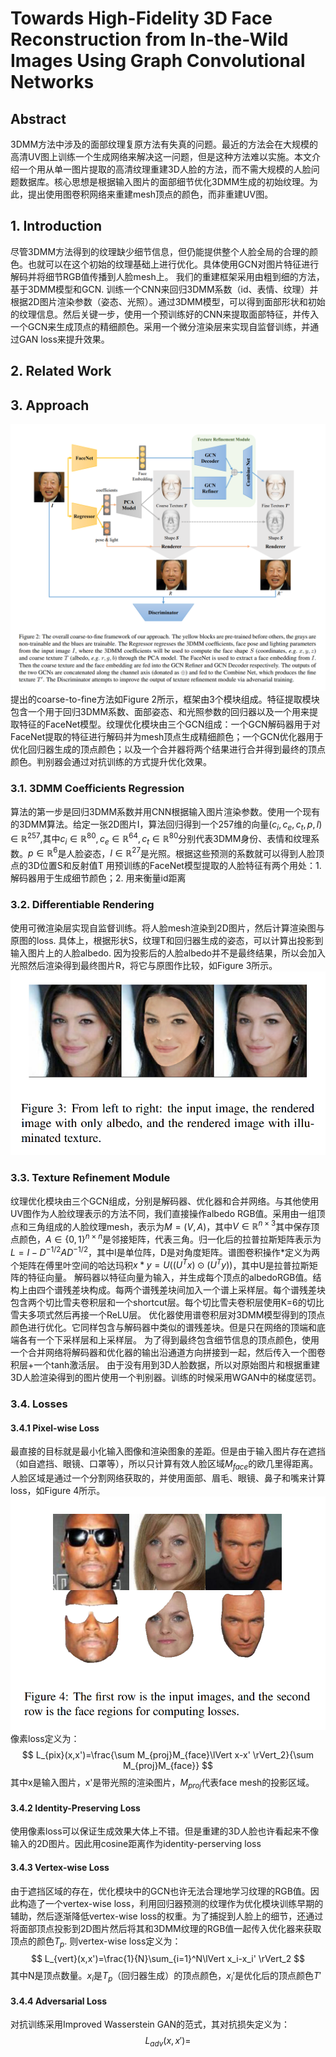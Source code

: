 # Towards High-Fidelity 3D Face Reconstruction from In-the-Wild Images Using Graph Convolutional Networks

## Abstract
3DMM方法中涉及的面部纹理复原方法有失真的问题。最近的方法会在大规模的高清UV图上训练一个生成网络来解决这一问题，但是这种方法难以实施。本文介绍一个用从单一图片提取的高清纹理重建3D人脸的方法，而不需大规模的人脸问题数据库。核心思想是根据输入图片的面部细节优化3DMM生成的初始纹理。为此，提出使用图卷积网络来重建mesh顶点的颜色，而非重建UV图。

## 1. Introduction
尽管3DMM方法得到的纹理缺少细节信息，但仍能提供整个人脸全局的合理的颜色。也就可以在这个初始的纹理基础上进行优化。具体使用GCN对图片特征进行解码并将细节RGB值传播到人脸mesh上。
我们的重建框架采用由粗到细的方法，基于3DMM模型和GCN. 训练一个CNN来回归3DMM系数（id、表情、纹理）并根据2D图片渲染参数（姿态、光照）。通过3DMM模型，可以得到面部形状和初始的纹理信息。然后关键一步，使用一个预训练好的CNN来提取面部特征，并传入一个GCN来生成顶点的精细颜色。采用一个微分渲染层来实现自监督训练，并通过GAN loss来提升效果。

## 2. Related Work

## 3. Approach
![Figure 2](2.png "Figure 2")
提出的coarse-to-fine方法如Figure 2所示，框架由3个模块组成。特征提取模块包含一个用于回归3DMM系数、面部姿态、和光照参数的回归器以及一个用来提取特征的FaceNet模型。纹理优化模块由三个GCN组成：一个GCN解码器用于对FaceNet提取的特征进行解码并为mesh顶点生成精细颜色；一个GCN优化器用于优化回归器生成的顶点颜色；以及一个合并器将两个结果进行合并得到最终的顶点颜色。判别器会通过对抗训练的方式提升优化效果。

### 3.1. 3DMM Coefficients Regression
算法的第一步是回归3DMM系数并用CNN根据输入图片渲染参数。使用一个现有的3DMM算法。给定一张2D图片I，算法回归得到一个257维的向量$(c_i,c_e,c_t,p,l)\in \mathbb{R}^{257}$,其中$c_i\in \mathbb{R}^{80},c_e\in \mathbb{R}^{64}, c_t\in \mathbb{R}^{80}$分别代表3DMM身份、表情和纹理系数。$p\in \mathbb{R}^6$是人脸姿态，$l\in \mathbb{R}^{27}$是光照。根据这些预测的系数就可以得到人脸顶点的3D位置S和反射值T
用预训练的FaceNet模型提取的人脸特征有两个用处：1. 解码器用于生成细节颜色；2. 用来衡量id距离

### 3.2. Differentiable Rendering
使用可微渲染层实现自监督训练。将人脸mesh渲染到2D图片，然后计算渲染图与原图的loss.
具体上，根据形状S，纹理T和回归器生成的姿态，可以计算出投影到输入图片上的人脸albedo. 因为投影后的人脸albedo并不是最终结果，所以会加入光照然后渲染得到最终图片R，将它与原图作比较，如Figure 3所示。
![Figure 3](3.png "Figure 3")

### 3.3. Texture Refinement Module
纹理优化模块由三个GCN组成，分别是解码器、优化器和合并网络。与其他使用UV图作为人脸纹理表示的方法不同，我们直接操作albedo RGB值。采用由一组顶点和三角组成的人脸纹理mesh，表示为$M=(V,A)$，其中$V\in \mathbb{R}^{n\times 3}$其中保存顶点颜色，$A\in \{0,1\}^{n\times n}$是邻接矩阵，代表三角。归一化后的拉普拉斯矩阵表示为$L=I-D^{-1/2}AD^{-1/2}$，其中I是单位阵，D是对角度矩阵。谱图卷积操作$*$定义为两个矩阵在傅里叶空间的哈达玛积$x*y=U((U^Tx)\odot (U^Ty))$，其中U是拉普拉斯矩阵的特征向量。
解码器以特征向量为输入，并生成每个顶点的albedoRGB值。结构上由四个谱残差块构成。每两个谱残差块间加入一个谱上采样层。每个谱残差块包含两个切比雪夫卷积层和一个shortcut层。每个切比雪夫卷积层使用K=6的切比雪夫多项式然后再接一个ReLU层。
优化器使用谱卷积层对3DMM模型得到的顶点颜色进行优化。它同样包含与解码器中类似的谱残差块。但是只在网络的顶端和底端各有一个下采样层和上采样层。
为了得到最终包含细节信息的顶点颜色，使用一个合并网络将解码器和优化器的输出沿通道方向拼接到一起，然后传入一个图卷积层+一个tanh激活层。
由于没有用到3D人脸数据，所以对原始图片和根据重建3D人脸渲染得到的图片使用一个判别器。训练的时候采用WGAN中的梯度惩罚。

### 3.4. Losses
#### 3.4.1 Pixel-wise Loss
最直接的目标就是最小化输入图像和渲染图象的差距。但是由于输入图片存在遮挡（如自遮挡、眼镜、口罩等），所以只计算有效人脸区域$M_{face}$的欧几里得距离。人脸区域是通过一个分割网络获取的，并使用面部、眉毛、眼镜、鼻子和嘴来计算loss，如Figure 4所示。
![Figure 4](4.png "Figure 4")
像素loss定义为：
$$
L_{pix}(x,x')=\frac{\sum M_{proj}M_{face}\lVert x-x' \rVert_2}{\sum M_{proj}M_{face}}
$$
其中x是输入图片，x'是带光照的渲染图片，$M_{proj}$代表face mesh的投影区域。

#### 3.4.2 Identity-Preserving Loss
使用像素loss可以保证生成效果大体上不错。但是重建的3D人脸也许看起来不像输入的2D图片。因此用cosine距离作为identity-perserving loss

#### 3.4.3 Vertex-wise Loss
由于遮挡区域的存在，优化模块中的GCN也许无法合理地学习纹理的RGB值。因此构造了一个vertex-wise loss，利用回归器预测的纹理作为优化模块训练早期的辅助，然后逐渐降低vertex-wise loss的权重。为了捕捉到人脸上的细节，还通过将面部顶点投影到2D图片然后将其和3DMM纹理的RGB值一起传入优化器来获取顶点的颜色$T_p$. 则vertex-wise loss定义为：
$$
L_{vert}(x,x')=\frac{1}{N}\sum_{i=1}^N\lVert x_i-x_i' \rVert_2
$$
其中N是顶点数量。$x_i$是$T_p$（回归器生成）的顶点颜色，$x_i'$是优化后的顶点颜色$T'$

#### 3.4.4 Adversarial Loss
对抗训练采用Improved Wasserstein GAN的范式，其对抗损失定义为：
$$
L_{adv}(x,x')=
$$
